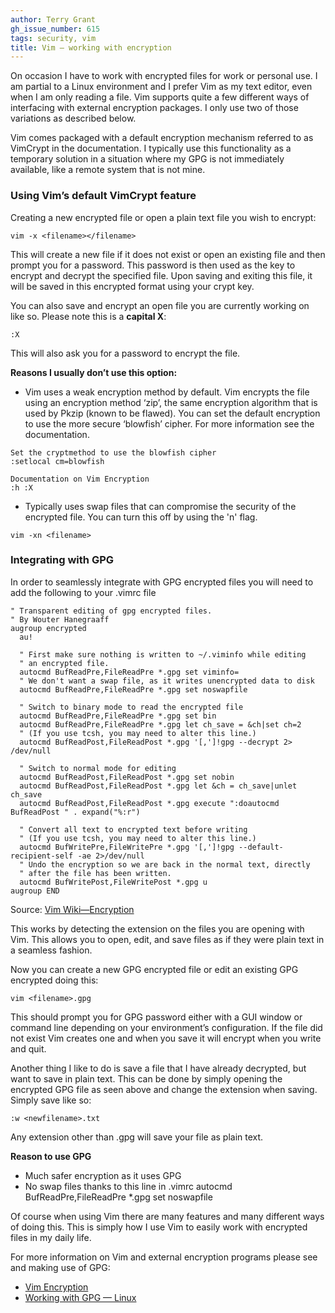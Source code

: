 ```yaml
---
author: Terry Grant
gh_issue_number: 615
tags: security, vim
title: Vim — working with encryption
---
```




On occasion I have to work with encrypted files for work or personal use. I am partial to a Linux environment and I prefer Vim as my text editor, even when I am only reading a file. Vim supports quite a few different ways of interfacing with external encryption packages. I only use two of those variations as described below.

Vim comes packaged with a default encryption mechanism referred to as VimCrypt in the documentation. I typically use this functionality as a temporary solution in a situation where my GPG is not immediately available, like a remote system that is not mine. 

### Using Vim’s default VimCrypt feature

Creating a new encrypted file or open a plain text file you wish to encrypt:

```
vim -x <filename></filename>
```

This will create a new file if it does not exist or open an existing file and then prompt you for a password. This password is then used as the key to encrypt and decrypt the specified file. Upon saving and exiting this file, it will be saved in this encrypted format using your crypt key.

You can also save and encrypt an open file you are currently working on like so. Please note this is a **capital X**: 

```
:X 
```
This will also ask you for a password to encrypt the file.

**Reasons I usually don’t use this option:**

- Vim uses a weak encryption method by default. Vim encrypts the file using an encryption method ‘zip’, the same encryption algorithm that is used by Pkzip (known to be flawed). You can set the default encryption to use the more secure ‘blowfish’ cipher. For more information see the documentation.

```
Set the cryptmethod to use the blowfish cipher
:setlocal cm=blowfish 

Documentation on Vim Encryption
:h :X
```
  - Typically uses swap files that can compromise the security of the encrypted file. You can turn this off by using the 'n' flag.

```
vim -xn <filename>
```

### Integrating with GPG

In order to seamlessly integrate with GPG encrypted files you will need to add the following to your .vimrc file

```nohighlight
" Transparent editing of gpg encrypted files.
" By Wouter Hanegraaff
augroup encrypted
  au!

  " First make sure nothing is written to ~/.viminfo while editing
  " an encrypted file.
  autocmd BufReadPre,FileReadPre *.gpg set viminfo=
  " We don't want a swap file, as it writes unencrypted data to disk
  autocmd BufReadPre,FileReadPre *.gpg set noswapfile

  " Switch to binary mode to read the encrypted file
  autocmd BufReadPre,FileReadPre *.gpg set bin
  autocmd BufReadPre,FileReadPre *.gpg let ch_save = &ch|set ch=2
  " (If you use tcsh, you may need to alter this line.)
  autocmd BufReadPost,FileReadPost *.gpg '[,']!gpg --decrypt 2> /dev/null

  " Switch to normal mode for editing
  autocmd BufReadPost,FileReadPost *.gpg set nobin
  autocmd BufReadPost,FileReadPost *.gpg let &ch = ch_save|unlet ch_save
  autocmd BufReadPost,FileReadPost *.gpg execute ":doautocmd BufReadPost " . expand("%:r")

  " Convert all text to encrypted text before writing
  " (If you use tcsh, you may need to alter this line.)
  autocmd BufWritePre,FileWritePre *.gpg '[,']!gpg --default-recipient-self -ae 2>/dev/null
  " Undo the encryption so we are back in the normal text, directly
  " after the file has been written.
  autocmd BufWritePost,FileWritePost *.gpg u
augroup END
```
Source: [Vim Wiki—​Encryption](http://vim.wikia.com/wiki/Encryption) 

This works by detecting the extension on the files you are opening with Vim. This allows you to open, edit, and save files as if they were plain text in a seamless fashion.

Now you can create a new GPG encrypted file or edit an existing GPG encrypted doing this: 

```
vim <filename>.gpg
```

This should prompt you for GPG password either with a GUI window or command line depending on your environment’s configuration. If the file did not exist Vim creates one and when you save it will encrypt when you write and quit.

Another thing I like to do is save a file that I have already decrypted, but want to save in plain text. This can be done by simply opening the encrypted GPG file as seen above and change the extension when saving. Simply save like so: 

```
:w <newfilename>.txt
```
Any extension other than .gpg will save your file as plain text.  

**Reason to use GPG**

- Much safer encryption as it uses GPG 
- No swap files thanks to this line in .vimrc autocmd BufReadPre,FileReadPre *.gpg set noswapfile

Of course when using Vim there are many features and many different ways of doing this. This is simply how I use Vim to easily work with encrypted files in my daily life.

For more information on Vim and external encryption programs please see and making use of GPG: 

- [Vim Encryption](http://vim.wikia.com/wiki/Encryption)
- [Working with GPG — Linux](http://www.cyberciti.biz/tips/linux-how-to-encrypt-and-decrypt-files-with-a-password.html)


